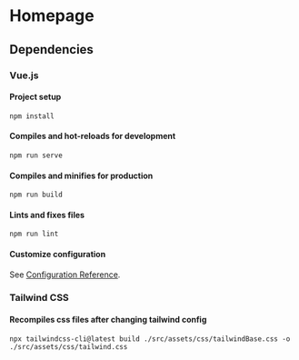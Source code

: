 # Homepage

## Dependencies

### Vue.js

#### Project setup
```
npm install
```

#### Compiles and hot-reloads for development
```
npm run serve
```

#### Compiles and minifies for production
```
npm run build
```

#### Lints and fixes files
```
npm run lint
```

#### Customize configuration
See [Configuration Reference](https://cli.vuejs.org/config/).

### Tailwind CSS
#### Recompiles css files after changing tailwind config
```npx tailwindcss-cli@latest build ./src/assets/css/tailwindBase.css -o ./src/assets/css/tailwind.css```  
